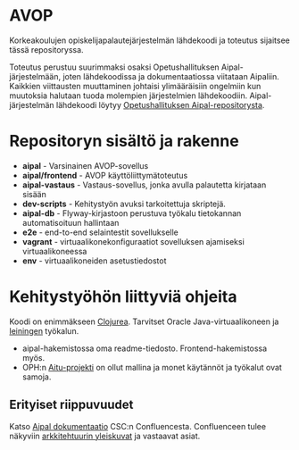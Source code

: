 AVOP
=====


Korkeakoulujen opiskelijapalautejärjestelmän lähdekoodi ja toteutus sijaitsee tässä repositoryssa. 

Toteutus perustuu suurimmaksi osaksi Opetushallituksen Aipal-järjestelmään, joten lähdekoodissa ja dokumentaatiossa viitataan Aipaliin. Kaikkien viittausten muuttaminen johtaisi ylimääräisiin ongelmiin kun muutoksia halutaan tuoda molempien järjestelmien lähdekoodiin. Aipal-järjestelmän lähdekoodi löytyy [Opetushallituksen Aipal-repositorysta](https://github.com/Opetushallitus/aipal). 

# Repositoryn sisältö ja rakenne

* **aipal**  - Varsinainen AVOP-sovellus
* **aipal/frontend** - AVOP käyttöliittymätoteutus
* **aipal-vastaus** - Vastaus-sovellus, jonka avulla palautetta kirjataan sisään
* **dev-scripts** - Kehitystyön avuksi tarkoitettuja skriptejä.
* **aipal-db** - Flyway-kirjastoon perustuva työkalu tietokannan automatisoituun hallintaan
* **e2e** - end-to-end selaintestit sovellukselle
* **vagrant** - virtuaalikonekonfiguraatiot sovelluksen ajamiseksi virtuaalikoneessa
* **env** - virtuaalikoneiden asetustiedostot

# Kehitystyöhön liittyviä ohjeita

Koodi on enimmäkseen [Clojurea](http://clojure.org/). Tarvitset Oracle Java-virtuaalikoneen ja [leiningen](http://leiningen.org/) työkalun.

* aipal-hakemistossa oma readme-tiedosto. Frontend-hakemistossa myös.
* OPH:n [Aitu-projekti](https://github.com/Opetushallitus/aitu) on ollut mallina ja monet käytännöt ja työkalut ovat samoja.

## Erityiset riippuvuudet 

Katso [Aipal dokumentaatio](https://confluence.csc.fi/pages/viewpage.action?pageId=53517029) CSC:n Confluencesta. Confluenceen tulee näkyviin [arkkitehtuurin yleiskuvat](https://confluence.csc.fi/display/OPHPALV/Aipal+Arkkitehtuuri) ja vastaavat asiat.

